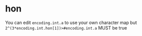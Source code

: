 # hon

You can edit ```encoding.int.a``` to use your own character map but ```2^(3*encoding.int.hon[1])>#encoding.int.a``` MUST be true
